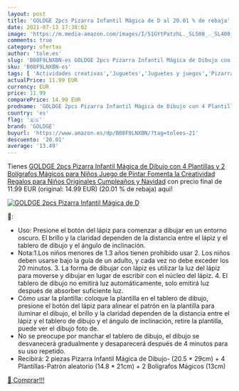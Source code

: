 ```yaml
---
layout: post
title: 'GOLDGE 2pcs Pizarra Infantil Mágica de D al 20.01 % de rebaja'
date: 2021-07-13 17:38:02
image: 'https://m.media-amazon.com/images/I/51GYtPatzhL._SL500_._SL400_.jpg'
comments: true
category: ofertas
author: 'tole.es'
slug: 'B08F9LNXBN-es GOLDGE 2pcs Pizarra Infantil Mágica de Dibujo con 4...'
sku: 'B08F9LNXBN-es'
tags: [ 'Actividades creativas','Juguetes','Juguetes y juegos','Pizarras mágicas para niños','Pizarras para niños','goldge','navidad', ]
actualPrice: 11.99 EUR
currency: EUR
price: 11.99
comparePrice: 14.99 EUR
prodname: 'GOLDGE 2pcs Pizarra Infantil Mágica de Dibujo con 4 Plantillas y 2 Bolígrafos Mágicos para Niños  Juego de Pintar Fomenta la Creatividad Regalos para Niños Originales Cumpleaños y Navidad'
country: 'es'
flag: '🇪🇸'
brand: 'GOLDGE'
buyurl: 'https://www.amazon.es/dp/B08F9LNXBN/?tag=tolees-21'
descuento: '20.01'
average: '13.49'
---
```


Tienes [GOLDGE 2pcs Pizarra Infantil Mágica de Dibujo con 4 Plantillas y 2 Bolígrafos Mágicos para Niños  Juego de Pintar Fomenta la Creatividad Regalos para Niños Originales Cumpleaños y Navidad](https://www.amazon.es/dp/B08F9LNXBN/?tag=tolees-21) con precio final de  11.99 EUR (original: 14.99 EUR) (20.01 %  de rebaja) aqui!

[![GOLDGE 2pcs Pizarra Infantil Mágica de D](https://m.media-amazon.com/images/I/51GYtPatzhL._SL500_._SL400_.jpg)](https://www.amazon.es/dp/B08F9LNXBN/?tag=tolees-21)

🔎:

- Uso: Presione el botón del lápiz para comenzar a dibujar en un entorno oscuro. El brillo y la claridad dependen de la distancia entre el lápiz y el tablero de dibujo y el ángulo de inclinación.
- Nota:1.Los niños menores de 1.3 años tienen prohibido usar 2. Los niños deben usarse bajo la guía de un adulto, y cada vez no debe exceder los 20 minutos. 3. La forma de dibujar con lápiz es utilizar la luz del lápiz para moverse y dibujar en lugar de escribir con el núcleo del lápiz. 4. El tablero de dibujo no emitirá luz automáticamente, solo emitirá luz después de absorber suficiente luz.
- Cómo usar la plantilla: coloque la plantilla en el tablero de dibujo, presione el botón del lápiz para alinear el patrón en la plantilla para iluminar el dibujo, el brillo y la claridad dependen de la distancia entre el lápiz y el tablero de dibujo y el ángulo de inclinación, retire la plantilla, puede ver el dibujo foto de.
- No se preocupe por manchar el tablero de dibujo, el dibujo se desvanecerá gradualmente y desaparecerá después de 4 minutos para su uso repetido.
- Recibirá: 2 piezas Pizarra Infantil Mágica de Dibujo- (20.5 * 29cm) + 4 Plantillas-Patrón aleatorio (14.8 * 21cm) + 2 Bolígrafos Mágicos (13cm)

[🛒 Comprar!!!](https://www.amazon.es/dp/B08F9LNXBN/?tag=tolees-21)
